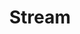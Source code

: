 ---
# -------------------------- #
#        CONTENT TYPE        #
# -------------------------- #

content-type: "api-object"
endpoint: "streams"
order: 8


# -------------------------- #
#        OBJECT INFO         #
# -------------------------- #

title: "Stream"
description: "{{ api.core-objects.streams.description }}"
endpoint-url: "/sources/{source_id}/streams"


# -------------------------- #
#        VERSION INFO        #
# -------------------------- #

latest-version: "4"
versions:
  - number: "4"
    deprecated: false


# -------------------------- #
#      AVAILABLE METHODS     #
# -------------------------- #

available-methods:
  - id: "list-streams"
    title: "List streams for a source"
    method: "get"
    short: "{{ api.core-objects.streams.list.description | flatify }}"

  - id: "retrieve-a-streams-schema"
    title: "Retrieve a stream's schema"
    method: "get"
    short: "{{ api.core-objects.streams.retrieve-schema.description | flatify }}"


  - id: "update-a-stream"
    title: "Select a stream"
    method: "put"
    short: "{{ api.core-objects.streams.update.description | flatify }}"


# -------------------------- #
#      OBJECT ATTRIBUTES     #
# -------------------------- #

object-attributes:
  - name: "stream_id"
    type: "integer"
    description: "The stream ID."
    
  - name: "selected"
    type: "boolean"
    description: |
      Indicates if the stream is selected for replication. Possible values are:

      - `null` - Only present if a stream has never been selected. Otherwise, this value will be `true` if selected, and `false` if de-selected.
      - `true` - The stream is selected and data will be replicated for all selected fields
      - `false` - The stream is not selected and data for this stream will not be replicated

  - name: "stream_name"
    type: "string"
    description: "The name of the stream. This value may not be unique. For example: A database with multiple schemas can have the same stream name in multiple schemas."

  - name: "tap_stream_id"
    type: "string"
    description: |
      The unique version of the stream name.

      For database sources, this value will be the database name, schema name, and table name, combined.

  - name: "metadata"
    type: "object"
    sub-type: "stream level metadata"
    url: "{{ api.data-structures.metadata.stream-level.section }}"
    description: |
      {{ api.data-structures.metadata.stream-level.short }}


# -------------------------- #
#      OBJECT EXAMPLES       #
# -------------------------- #

examples:
  - type: "Database source (non view)"
    code: |
      {
        "selected": null,
        "stream_id": 2289176,
        "tap_stream_id": "demni2mf59dt10-heroku-orders",
        "stream_name": "orders",
        "metadata": {
          "database-name": "demni2mf59dt10",
          "selected": null,
          "is-view": false,
          "row-count": 447,
          "schema-name": "heroku",
          "table-key-properties": [
            "id"
          ]
        }
      }

  - type: "Database source (view)"
    code: |
      {
        "selected": true,
        "stream_id": 2375830,
        "tap_stream_id": "demni2mf59dt10-public-customer_view",
        "stream_name": "customer_view",
        "metadata": {
          "database-name": "demni2mf59dt10",
          "selected": true,
          "is-view": true,
          "replication-key": "id",
          "replication-method": "INCREMENTAL",
          "row-count": 125,
          "schema-name": "public",
          "table-key-properties": [],
          "view-key-properties": [
            "id"
          ]
        }
      }

  - type: "SaaS source"
    code: |
      {
        "selected": true,
        "stream_id": 2288757,
        "tap_stream_id": "abandoned_checkouts",
        "stream_name": "abandoned_checkouts",
        "metadata": {
          "forced-replication-method": "INCREMENTAL",
          "selected": true,
          "table-key-properties": [
            "id"
          ],
          "valid-replication-keys": [
            "updated_at"
          ]
        }
      }
---